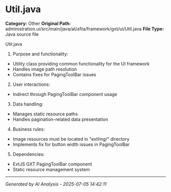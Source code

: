 # Util.java

**Category:** Other
**Original Path:** administration.ui/src/main/java/at/a1ta/framework/gxt/ui/Util.java
**File Type:** Java source file

Util.java
1. Purpose and functionality:
- Utility class providing common functionality for the UI framework
- Handles image path resolution
- Contains fixes for PagingToolBar issues

2. User interactions:
- Indirect through PagingToolBar component usage

3. Data handling:
- Manages static resource paths
- Handles pagination-related data presentation

4. Business rules:
- Image resources must be located in "extImg/" directory
- Implements fix for button width issues in PagingToolBar

5. Dependencies:
- ExtJS GXT PagingToolBar component
- Static resource management system

---
*Generated by AI Analysis - 2025-07-05 14:42:11*
